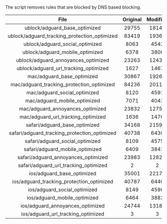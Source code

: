 The script removes rules that are blocked by DNS based blocking.


| File | Original | Modified |
|:----:|:-----:|:-----:|
| ublock/adguard_base_optimized | 29755 | 18149 |
| ublock/adguard_tracking_protection_optimized | 83419 | 19368 |
| ublock/adguard_social_optimized | 8063 | 4542 |
| ublock/adguard_mobile_optimized | 6378 | 3806 |
| ublock/adguard_annoyances_optimized | 23263 | 12435 |
| ublock/adguard_url_tracking_optimized | 1627 | 1467 |
| mac/adguard_base_optimized | 30867 | 19267 |
| mac/adguard_tracking_protection_optimized | 84236 | 20115 |
| mac/adguard_social_optimized | 8120 | 4591 |
| mac/adguard_mobile_optimized | 7071 | 4043 |
| mac/adguard_annoyances_optimized | 23832 | 12752 |
| mac/adguard_url_tracking_optimized | 1636 | 1476 |
| safari/adguard_base_optimized | 34168 | 21596 |
| safari/adguard_tracking_protection_optimized | 40738 | 6430 |
| safari/adguard_social_optimized | 8109 | 4575 |
| safari/adguard_mobile_optimized | 6409 | 3841 |
| safari/adguard_annoyances_optimized | 23983 | 12827 |
| safari/adguard_url_tracking_optimized | 2 | 2 |
| ios/adguard_base_optimized | 35001 | 22171 |
| ios/adguard_tracking_protection_optimized | 40787 | 6440 |
| ios/adguard_social_optimized | 8149 | 4596 |
| ios/adguard_mobile_optimized | 6464 | 3882 |
| ios/adguard_annoyances_optimized | 24744 | 13183 |
| ios/adguard_url_tracking_optimized | 3 | 3 |